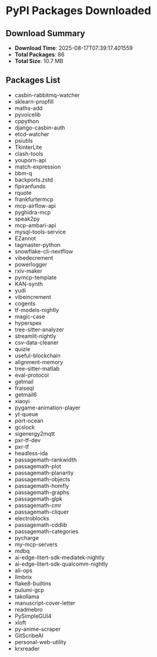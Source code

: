 # PyPI Packages Downloaded

## Download Summary
- **Download Time**: 2025-08-17T07:39:17.401559
- **Total Packages**: 86
- **Total Size**: 10.7 MB

## Packages List
- casbin-rabbitmq-watcher
- sklearn-propfill
- maths-add
- pyvoicelib
- cppython
- django-casbin-auth
- etcd-watcher
- psiutils
- TkinterLite
- clash-tools
- youporn-api
- match-expression
- bbm-q
- backports.zstd
- fipiranfunds
- rquote
- frankfurtermcp
- mcp-airflow-api
- pyghidra-mcp
- speak2py
- mcp-ambari-api
- mysql-tools-service
- EZannot
- tagmaster-python
- snowflake-cli-nextflow
- vibedecrement
- powerlogger
- rxiv-maker
- pymcp-template
- KAN-synth
- yudi
- vibeincrement
- cogents
- tf-models-nightly
- magic-case
- hyperspex
- tree-sitter-analyzer
- streamlit-nightly
- csv-data-cleaner
- quizie
- useful-blockchain
- alignment-memory
- tree-sitter-matlab
- eval-protocol
- getmail
- fraiseql
- getmail6
- xiaoyi
- pygame-animation-player
- yt-queue
- port-ocean
- gcslock
- sigenergy2mqtt
- pxr-tf-dev
- pxr-tf
- headless-ida
- passagemath-rankwidth
- passagemath-plot
- passagemath-planarity
- passagemath-objects
- passagemath-homfly
- passagemath-graphs
- passagemath-glpk
- passagemath-cmr
- passagemath-cliquer
- electroblocks
- passagemath-cddlib
- passagemath-categories
- pycharge
- my-mcp-servers
- mdbq
- ai-edge-litert-sdk-mediatek-nightly
- ai-edge-litert-sdk-qualcomm-nightly
- ali-ops
- llmbrix
- flake8-builtins
- pulumi-gcp
- takollama
- manuscript-cover-letter
- readmebro
- PySimpleGUI4
- xloft
- py-anime-scraper
- GitScribeAI
- personal-web-utility
- krxreader
